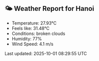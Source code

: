 <!-- WEATHER-START -->
## 🌤 Weather Report for Hanoi

- Temperature: 27.93°C
- Feels like: 31.48°C
- Conditions: broken clouds
- Humidity: 77%
- Wind Speed: 4.1 m/s

Last updated: 2025-10-01 08:29:55 UTC
<!-- WEATHER-END -->
